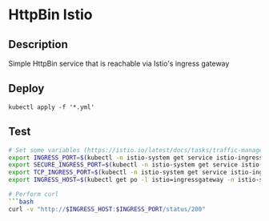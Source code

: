 # HttpBin Istio

## Description
Simple HttpBin service that is reachable via Istio's ingress gateway

## Deploy
`kubectl apply -f '*.yml'`

## Test
```bash
# Set some variables (https://istio.io/latest/docs/tasks/traffic-management/ingress/ingress-control/)
export INGRESS_PORT=$(kubectl -n istio-system get service istio-ingressgateway -o jsonpath='{.spec.ports[?(@.name=="http2")].nodePort}')
export SECURE_INGRESS_PORT=$(kubectl -n istio-system get service istio-ingressgateway -o jsonpath='{.spec.ports[?(@.name=="https")].nodePort}')
export TCP_INGRESS_PORT=$(kubectl -n istio-system get service istio-ingressgateway -o jsonpath='{.spec.ports[?(@.name=="tcp")].nodePort}')
export INGRESS_HOST=$(kubectl get po -l istio=ingressgateway -n istio-system -o jsonpath='{.items[0].status.hostIP}')

# Perform curl
```bash
curl -v "http://$INGRESS_HOST:$INGRESS_PORT/status/200"
```
